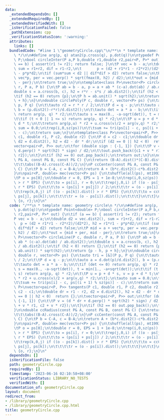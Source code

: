 ```yaml
---
data:
  _extendedDependsOn: []
  _extendedRequiredBy: []
  _extendedVerifiedWith: []
  _isVerificationFailed: false
  _pathExtension: cpp
  _verificationStatusIcon: ':warning:'
  attributes:
    links: []
  bundledCode: "#line 1 \"geometryCircle.cpp\"\n/**\n * template name: geometry circle\n\
    \ */\n\n#define arg(p, q) atan2(p.cross(q), p.dot(q))\n\ntypedef Point<double>\
    \ P;\nbool circleInter(P a,P b,double r1,double r2,pair<P, P>* out) {\n\tif (a\
    \ == b) { assert(r1 != r2); return false; }\n\tP vec = b - a;\n\tdouble d2 = vec.dist2(),\
    \ sum = r1+r2, dif = r1-r2,\n\t       p = (d2 + r1*r1 - r2*r2)/(d2*2), h2 = r1*r1\
    \ - p*p*d2;\n\tif (sum*sum < d2 || dif*dif > d2) return false;\n\tP mid = a +\
    \ vec*p, per = vec.perp() * sqrt(fmax(0, h2) / d2);\n\t*out = {mid + per, mid\
    \ - per};\n\treturn true;\n}\n\ntemplate<class P>\nvector<P> circleLine(P c, double\
    \ r, P a, P b) {\n\tP ab = b - a, p = a + ab * (c-a).dot(ab) / ab.dist2();\n\t\
    double s = a.cross(b, c), h2 = r*r - s*s / ab.dist2();\n\tif (h2 < 0) return {};\n\
    \tif (h2 == 0) return {p};\n\tP h = ab.unit() * sqrt(h2);\n\treturn {p - h, p\
    \ + h};\n}\n\ndouble circlePoly(P c, double r, vector<P> ps) {\n\tauto tri = [&](P\
    \ p, P q) {\n\t\tauto r2 = r * r / 2;\n\t\tP d = q - p;\n\t\tauto a = d.dot(p)/d.dist2(),\
    \ b = (p.dist2()-r*r)/d.dist2();\n\t\tauto det = a * a - b;\n\t\tif (det <= 0)\
    \ return arg(p, q) * r2;\n\t\tauto s = max(0., -a-sqrt(det)), t = min(1., -a+sqrt(det));\n\
    \t\tif (t < 0 || 1 <= s) return arg(p, q) * r2;\n\t\tP u = p + d * s, v = p +\
    \ d * t;\n\t\treturn arg(p,u) * r2 + u.cross(v)/2 + arg(v,q) * r2;\n\t};\n\tauto\
    \ sum = 0.0;\n\trep(i,0,sz(ps))\n\t\tsum += tri(ps[i] - c, ps[(i + 1) % sz(ps)]\
    \ - c);\n\treturn sum;\n}\n\ntemplate<class P>\nvector<pair<P, P>> tangents(P\
    \ c1, double r1, P c2, double r2) {\n\tP d = c2 - c1;\n\tdouble dr = r1 - r2,\
    \ d2 = d.dist2(), h2 = d2 - dr * dr;\n\tif (d2 == 0 || h2 < 0)  return {};\n\t\
    vector<pair<P, P>> out;\n\tfor (double sign : {-1, 1}) {\n\t\tP v = (d * dr +\
    \ d.perp() * sqrt(h2) * sign) / d2;\n\t\tout.push_back({c1 + v * r1, c2 + v *\
    \ r2});\n\t}\n\tif (h2 == 0) out.pop_back();\n\treturn out;\n}\n\ndouble ccRadius(const\
    \ P& A, const P& B, const P& C) {\n\treturn (B-A).dist()*(C-B).dist()*(A-C).dist()/\n\
    \t\t\tabs((B-A).cross(C-A))/2;\n}\nP ccCenter(const P& A, const P& B, const P&\
    \ C) {\n\tP b = C-A, c = B-A;\n\treturn A + (b*c.dist2()-c*b.dist2()).perp()/b.cross(c)/2;\n\
    }\n\npair<P, double> mec(vector<P> ps) {\n\tshuffle(all(ps), mt19937(time(0)));\n\
    \tP o = ps[0];\n\tdouble r = 0, EPS = 1 + 1e-8;\n\trep(i,0,sz(ps)) if ((o - ps[i]).dist()\
    \ > r * EPS) {\n\t\to = ps[i], r = 0;\n\t\trep(j,0,i) if ((o - ps[j]).dist() >\
    \ r * EPS) {\n\t\t\to = (ps[i] + ps[j]) / 2;\n\t\t\tr = (o - ps[i]).dist();\n\t\
    \t\trep(k,0,j) if ((o - ps[k]).dist() > r * EPS) {\n\t\t\t\to = ccCenter(ps[i],\
    \ ps[j], ps[k]);\n\t\t\t\tr = (o - ps[i]).dist();\n\t\t\t}\n\t\t}\n\t}\n\treturn\
    \ {o, r};\n}\n"
  code: "/**\n * template name: geometry circle\n */\n\n#define arg(p, q) atan2(p.cross(q),\
    \ p.dot(q))\n\ntypedef Point<double> P;\nbool circleInter(P a,P b,double r1,double\
    \ r2,pair<P, P>* out) {\n\tif (a == b) { assert(r1 != r2); return false; }\n\t\
    P vec = b - a;\n\tdouble d2 = vec.dist2(), sum = r1+r2, dif = r1-r2,\n\t     \
    \  p = (d2 + r1*r1 - r2*r2)/(d2*2), h2 = r1*r1 - p*p*d2;\n\tif (sum*sum < d2 ||\
    \ dif*dif > d2) return false;\n\tP mid = a + vec*p, per = vec.perp() * sqrt(fmax(0,\
    \ h2) / d2);\n\t*out = {mid + per, mid - per};\n\treturn true;\n}\n\ntemplate<class\
    \ P>\nvector<P> circleLine(P c, double r, P a, P b) {\n\tP ab = b - a, p = a +\
    \ ab * (c-a).dot(ab) / ab.dist2();\n\tdouble s = a.cross(b, c), h2 = r*r - s*s\
    \ / ab.dist2();\n\tif (h2 < 0) return {};\n\tif (h2 == 0) return {p};\n\tP h =\
    \ ab.unit() * sqrt(h2);\n\treturn {p - h, p + h};\n}\n\ndouble circlePoly(P c,\
    \ double r, vector<P> ps) {\n\tauto tri = [&](P p, P q) {\n\t\tauto r2 = r * r\
    \ / 2;\n\t\tP d = q - p;\n\t\tauto a = d.dot(p)/d.dist2(), b = (p.dist2()-r*r)/d.dist2();\n\
    \t\tauto det = a * a - b;\n\t\tif (det <= 0) return arg(p, q) * r2;\n\t\tauto\
    \ s = max(0., -a-sqrt(det)), t = min(1., -a+sqrt(det));\n\t\tif (t < 0 || 1 <=\
    \ s) return arg(p, q) * r2;\n\t\tP u = p + d * s, v = p + d * t;\n\t\treturn arg(p,u)\
    \ * r2 + u.cross(v)/2 + arg(v,q) * r2;\n\t};\n\tauto sum = 0.0;\n\trep(i,0,sz(ps))\n\
    \t\tsum += tri(ps[i] - c, ps[(i + 1) % sz(ps)] - c);\n\treturn sum;\n}\n\ntemplate<class\
    \ P>\nvector<pair<P, P>> tangents(P c1, double r1, P c2, double r2) {\n\tP d =\
    \ c2 - c1;\n\tdouble dr = r1 - r2, d2 = d.dist2(), h2 = d2 - dr * dr;\n\tif (d2\
    \ == 0 || h2 < 0)  return {};\n\tvector<pair<P, P>> out;\n\tfor (double sign :\
    \ {-1, 1}) {\n\t\tP v = (d * dr + d.perp() * sqrt(h2) * sign) / d2;\n\t\tout.push_back({c1\
    \ + v * r1, c2 + v * r2});\n\t}\n\tif (h2 == 0) out.pop_back();\n\treturn out;\n\
    }\n\ndouble ccRadius(const P& A, const P& B, const P& C) {\n\treturn (B-A).dist()*(C-B).dist()*(A-C).dist()/\n\
    \t\t\tabs((B-A).cross(C-A))/2;\n}\nP ccCenter(const P& A, const P& B, const P&\
    \ C) {\n\tP b = C-A, c = B-A;\n\treturn A + (b*c.dist2()-c*b.dist2()).perp()/b.cross(c)/2;\n\
    }\n\npair<P, double> mec(vector<P> ps) {\n\tshuffle(all(ps), mt19937(time(0)));\n\
    \tP o = ps[0];\n\tdouble r = 0, EPS = 1 + 1e-8;\n\trep(i,0,sz(ps)) if ((o - ps[i]).dist()\
    \ > r * EPS) {\n\t\to = ps[i], r = 0;\n\t\trep(j,0,i) if ((o - ps[j]).dist() >\
    \ r * EPS) {\n\t\t\to = (ps[i] + ps[j]) / 2;\n\t\t\tr = (o - ps[i]).dist();\n\t\
    \t\trep(k,0,j) if ((o - ps[k]).dist() > r * EPS) {\n\t\t\t\to = ccCenter(ps[i],\
    \ ps[j], ps[k]);\n\t\t\t\tr = (o - ps[i]).dist();\n\t\t\t}\n\t\t}\n\t}\n\treturn\
    \ {o, r};\n}\n"
  dependsOn: []
  isVerificationFile: false
  path: geometryCircle.cpp
  requiredBy: []
  timestamp: '2023-06-16 02:10:58+08:00'
  verificationStatus: LIBRARY_NO_TESTS
  verifiedWith: []
documentation_of: geometryCircle.cpp
layout: document
redirect_from:
- /library/geometryCircle.cpp
- /library/geometryCircle.cpp.html
title: geometryCircle.cpp
---
```

